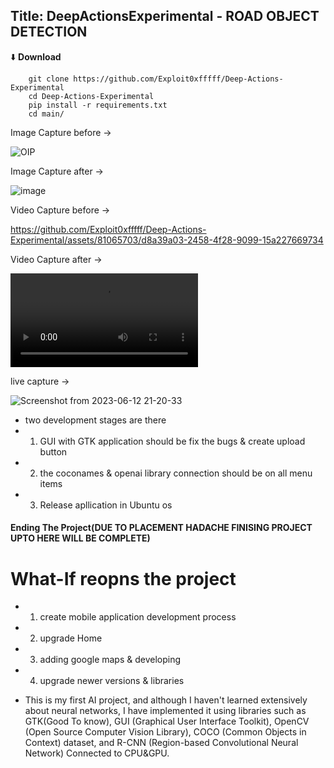 ## Title: DeepActionsExperimental -  ROAD OBJECT DETECTION 

⬇️ **Download**

```
    git clone https://github.com/Exploit0xfffff/Deep-Actions-Experimental
    cd Deep-Actions-Experimental
    pip install -r requirements.txt
    cd main/
```

Image Capture before ->

![OIP](https://github.com/Exploit0xfffff/Deep-Actions-Experimental/assets/81065703/ae960bdc-79f1-4bd7-8659-ab774d0c8684)


Image Capture after ->

![image](https://github.com/Exploit0xfffff/Deep-Actions-Experimental/assets/81065703/05cdb353-4d81-4b92-93f5-126dd941052c)


Video Capture before ->

https://github.com/Exploit0xfffff/Deep-Actions-Experimental/assets/81065703/d8a39a03-2458-4f28-9099-15a227669734


Video Capture after ->

![video](main/img/output.mp4)

live capture ->

![Screenshot from 2023-06-12 21-20-33](https://github.com/Exploit0xfffff/Deep-Actions-Experimental/assets/81065703/66d208f3-1ce2-4f82-8a2b-19b021f2c57b)

- two development stages are there 
- 1) GUI with GTK application should be fix the bugs & create upload button
- 2) the coconames & openai library connection should be on all menu items 
- 3) Release apllication in Ubuntu os 

#### Ending The Project(DUE TO PLACEMENT HADACHE FINISING PROJECT UPTO HERE WILL BE COMPLETE)

# What-If reopns the project
- 1) create mobile application development process 
- 2) upgrade Home 
- 3) adding google maps & developing 
- 4) upgrade newer versions & libraries 


- This is my first AI project, and although I haven't learned extensively about neural networks, I have implemented it using libraries such as GTK(Good To know), GUI (Graphical User Interface Toolkit), OpenCV (Open Source Computer Vision Library), COCO (Common Objects in Context) dataset, and R-CNN (Region-based Convolutional Neural Network) Connected to CPU&GPU.
